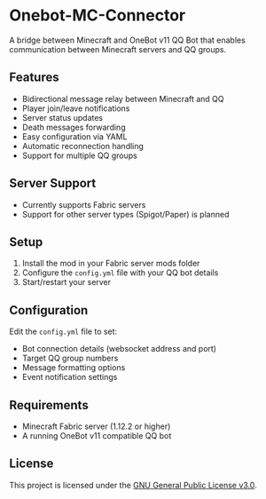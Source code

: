# Onebot-MC-Connector

A bridge between Minecraft and OneBot v11 QQ Bot that enables communication between Minecraft servers and QQ groups.

## Features

- Bidirectional message relay between Minecraft and QQ
- Player join/leave notifications
- Server status updates
- Death messages forwarding
- Easy configuration via YAML
- Automatic reconnection handling
- Support for multiple QQ groups

## Server Support

- Currently supports Fabric servers
- Support for other server types (Spigot/Paper) is planned

## Setup

1. Install the mod in your Fabric server mods folder
2. Configure the `config.yml` file with your QQ bot details
3. Start/restart your server

## Configuration

Edit the `config.yml` file to set:
- Bot connection details (websocket address and port)
- Target QQ group numbers
- Message formatting options
- Event notification settings

## Requirements

- Minecraft Fabric server (1.12.2 or higher)
- A running OneBot v11 compatible QQ bot

## License

This project is licensed under the [GNU General Public License v3.0](LICENSE).
